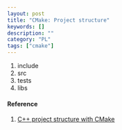 ```yaml
---
layout: post
title: "CMake: Project structure"
keywords: []
description: ""
category: "PL"
tags: ["cmake"]
---
```



1. include
2. src
3. tests
4. libs


#### Reference
1. [C++ project structure with CMake](https://medium.com/swlh/c-project-structure-for-cmake-67d60135f6f5)
